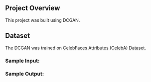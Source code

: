 ## Project Overview

This project was built using DCGAN.

## Dataset

The DCGAN was trained on [CelebFaces Attributes (CelebA) Dataset](http://mmlab.ie.cuhk.edu.hk/projects/CelebA.html).

### Sample Input:
[image1]: ./assets/processed_face_data.png "Sample Input"

### Sample Output:
[image2]: ./images/sample_output.png "Sample Output"